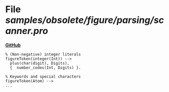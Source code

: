 # File _samples/obsolete/figure/parsing/scanner.pro_
**[GitHub](https://github.com/softlang/yas/blob/master/samples/obsolete/figure/parsing/scanner.pro)**
```
% (Non-negative) integer literals
figureToken(integer(Int)) -->
  plus(char(digit), Digits),
  {  number_codes(Int, Digits) }.

% Keywords and special characters
figureToken(Atom) -->
...
```
